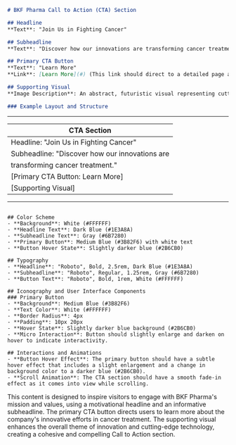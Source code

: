 ```markdown
# BKF Pharma Call to Action (CTA) Section

## Headline
**Text**: "Join Us in Fighting Cancer"

## Subheadline
**Text**: "Discover how our innovations are transforming cancer treatment."

## Primary CTA Button
**Text**: "Learn More"
**Link**: [Learn More](#) (This link should direct to a detailed page about BKF Pharma's mission and values)

## Supporting Visual
**Image Description**: An abstract, futuristic visual representing cutting-edge technology and innovation in the pharmaceutical industry. The image should include subtle elements of light blue and silver to align with the overall color scheme.

### Example Layout and Structure
```
------------------------------------------------
|                     CTA Section                      |
| ------------------------------------------------ |
|  Headline: "Join Us in Fighting Cancer"        |
|  Subheadline: "Discover how our innovations are   |
|  transforming cancer treatment."                       |
|  [Primary CTA Button: Learn More]                      |
|  [Supporting Visual]                                      |
------------------------------------------------
```

## Color Scheme
- **Background**: White (#FFFFFF)
- **Headline Text**: Dark Blue (#1E3A8A)
- **Subheadline Text**: Gray (#6B7280)
- **Primary Button**: Medium Blue (#3B82F6) with white text
- **Button Hover State**: Slightly darker blue (#2B6CB0)

## Typography
- **Headline**: "Roboto", Bold, 2.5rem, Dark Blue (#1E3A8A)
- **Subheadline**: "Roboto", Regular, 1.25rem, Gray (#6B7280)
- **Button Text**: "Roboto", Bold, 1rem, White (#FFFFFF)

## Iconography and User Interface Components
### Primary Button
- **Background**: Medium Blue (#3B82F6)
- **Text Color**: White (#FFFFFF)
- **Border Radius**: 4px
- **Padding**: 10px 20px
- **Hover State**: Slightly darker blue background (#2B6CB0)
- **Micro Interaction**: Button should slightly enlarge and darken on hover to indicate interactivity.

## Interactions and Animations
- **Button Hover Effect**: The primary button should have a subtle hover effect that includes a slight enlargement and a change in background color to a darker blue (#2B6CB0).
- **Scroll Animation**: The CTA section should have a smooth fade-in effect as it comes into view while scrolling.
```

This content is designed to inspire visitors to engage with BKF Pharma's mission and values, using a motivational headline and an informative subheadline. The primary CTA button directs users to learn more about the company's innovative efforts in cancer treatment. The supporting visual enhances the overall theme of innovation and cutting-edge technology, creating a cohesive and compelling Call to Action section.